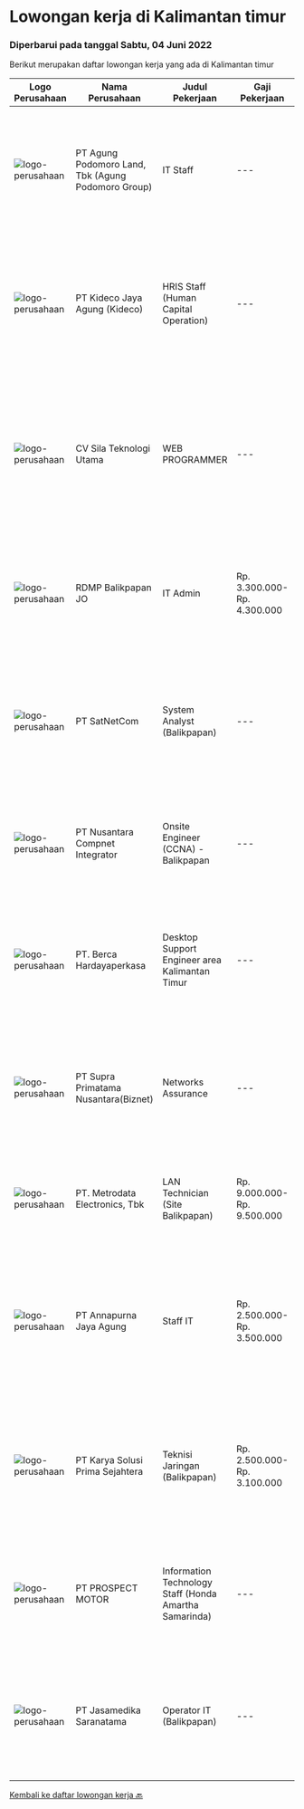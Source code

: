 
  # Lowongan kerja di Kalimantan timur

  ### Diperbarui pada tanggal Sabtu, 04 Juni 2022

  Berikut merupakan daftar lowongan kerja yang ada di Kalimantan timur

  |Logo Perusahaan | Nama Perusahaan | Judul Pekerjaan | Gaji Pekerjaan | Lokasi | Deskripsi | Tanggal diunggah | Pranala |
  | -------------- | --------------- | --------------- | --------- | --------- | -------------- | ------- | ----------- |
  |![logo-perusahaan](https://image-service-cdn.seek.com.au/a28d37a35169da5526ced998959badbaefa29fee/ee4dce1061f3f616224767ad58cb2fc751b8d2dc)|PT Agung Podomoro Land, Tbk (Agung Podomoro Group)|IT Staff|---|Balikpapan|Kualifikasi: Usia maksimal 35 tahun Pendidikan terakhir minimal Diploma jurusan Informasi Teknologi Pengalaman di posisi yang sama setidaknya 1 tahun...|Jumat, 03 Juni 2022|https://www.jobstreet.co.id/id/job/it-staff-3906120?token=0~d7145f65-9187-4c37-8966-82b0cee6aee3&sectionRank=1&jobId=jobstreet-id-job-3906120|
|![logo-perusahaan](https://image-service-cdn.seek.com.au/c459a3197888e61ec2ebe86d307dcce37e2b470f/ee4dce1061f3f616224767ad58cb2fc751b8d2dc)|PT Kideco Jaya Agung (Kideco)|HRIS Staff (Human Capital Operation)|---|Paser|Requirements: Candidates must have Bachelor’s degree in Computer Science, Information Technology, Computer Engineering or equivalent (IPK Min. 3,0)....|Selasa, 31 Mei 2022|https://www.jobstreet.co.id/id/job/hris-staff-human-capital-operation-3902673?token=0~d7145f65-9187-4c37-8966-82b0cee6aee3&sectionRank=2&jobId=jobstreet-id-job-3902673|
|![logo-perusahaan](https://i.ibb.co/sqvTCh9/112815900-stock-vector-no-image-available-icon-flat-vector.webp)|CV Sila Teknologi Utama|WEB PROGRAMMER|---|Balikpapan|Kualifikasi : Antusias melakukan programming Menguasai pengembangan sistem web-based Diutamakan menguasai Python dan Django Terbiasa menganalisis dan...|Kamis, 02 Juni 2022|https://www.jobstreet.co.id/id/job/web-programmer-3905160?token=0~d7145f65-9187-4c37-8966-82b0cee6aee3&sectionRank=3&jobId=jobstreet-id-job-3905160|
|![logo-perusahaan](https://image-service-cdn.seek.com.au/2a351ed6c1486632a54aefa9d8889ecffeb6399b/ee4dce1061f3f616224767ad58cb2fc751b8d2dc)|RDMP Balikpapan JO|IT Admin|Rp. 3.300.000-Rp. 4.300.000|Balikpapan|Qualifications : Age maximum 30 years old Candidate must posses at least Diploma Degree in any major Has about 1-2 years experience as Admin/IT...|Jumat, 27 Mei 2022|https://www.jobstreet.co.id/id/job/it-admin-3897580?token=0~d7145f65-9187-4c37-8966-82b0cee6aee3&sectionRank=4&jobId=jobstreet-id-job-3897580|
|![logo-perusahaan](https://image-service-cdn.seek.com.au/6108f58b8d52b8e5523830ee4b11d6074377e515/ee4dce1061f3f616224767ad58cb2fc751b8d2dc)|PT SatNetCom|System Analyst (Balikpapan)|---|Balikpapan|Skills Good in English written, reading and speaking Proficient in One or more Programming Language (ex. C#, VB.Net, Python) Strong understanding of...|Minggu, 29 Mei 2022|https://www.jobstreet.co.id/id/job/system-analyst-balikpapan-3890737?token=0~d7145f65-9187-4c37-8966-82b0cee6aee3&sectionRank=5&jobId=jobstreet-id-job-3890737|
|![logo-perusahaan](https://image-service-cdn.seek.com.au/faf1379cb2f8ff5c87162dc20c60c0d2f63dba1c/ee4dce1061f3f616224767ad58cb2fc751b8d2dc)|PT Nusantara Compnet Integrator|Onsite Engineer (CCNA) - Balikpapan|---|Balikpapan|Job Descriptions : Analyze customer needs Provide solutions and give recommendations to the customer according to their needs Preventive and...|Sabtu, 28 Mei 2022|https://www.jobstreet.co.id/id/job/onsite-engineer-ccna-balikpapan-3882941?token=0~d7145f65-9187-4c37-8966-82b0cee6aee3&sectionRank=6&jobId=jobstreet-id-job-3882941|
|![logo-perusahaan](https://image-service-cdn.seek.com.au/6a76252207cfed561e664c874d4631f4aefd8409/ee4dce1061f3f616224767ad58cb2fc751b8d2dc)|PT. Berca Hardayaperkasa|Desktop Support Engineer area Kalimantan Timur|---|Kalimantan Timur|Responsibilities: Analyzing, diagnosing, and installation to several areas including desktop hardware, operating systems, application software and...|Selasa, 24 Mei 2022|https://www.jobstreet.co.id/id/job/desktop-support-engineer-area-kalimantan-timur-3894653?token=0~d7145f65-9187-4c37-8966-82b0cee6aee3&sectionRank=7&jobId=jobstreet-id-job-3894653|
|![logo-perusahaan](https://image-service-cdn.seek.com.au/1033d36f751f076cfdd637ed0acbcbf8508866ec/ee4dce1061f3f616224767ad58cb2fc751b8d2dc)|PT Supra Primatama Nusantara(Biznet)|Networks Assurance|---|Jakarta Raya|Tanggung Jawab:  Melakukan Audit &amp; Commissioning jaringan Fiber Optic (FTTx GPON, and Metro Ethernet) Memastikan pembangunan jaringan fiber optik...|Senin, 23 Mei 2022|https://www.jobstreet.co.id/id/job/networks-assurance-3893018?token=0~d7145f65-9187-4c37-8966-82b0cee6aee3&sectionRank=8&jobId=jobstreet-id-job-3893018|
|![logo-perusahaan](https://image-service-cdn.seek.com.au/0d75518309b56a3cff39daa569b0ba02cc7a22f2/ee4dce1061f3f616224767ad58cb2fc751b8d2dc)|PT. Metrodata Electronics, Tbk|LAN Technician (Site Balikpapan)|Rp. 9.000.000-Rp. 9.500.000|Balikpapan|KUALIFIKASI PERSONIL LAN Technician Pendidikan min D3 Pengalaman min 5 tahun  LINGKUP PEKERJAAN...|Senin, 23 Mei 2022|https://www.jobstreet.co.id/id/job/lan-technician-site-balikpapan-3892363?token=0~d7145f65-9187-4c37-8966-82b0cee6aee3&sectionRank=9&jobId=jobstreet-id-job-3892363|
|![logo-perusahaan](https://image-service-cdn.seek.com.au/01db91e8f21e8792f1a332989bbd20ee2005e801/ee4dce1061f3f616224767ad58cb2fc751b8d2dc)|PT Annapurna Jaya Agung|Staff IT|Rp. 2.500.000-Rp. 3.500.000|Samarinda|Kualifikasi: Pendidikan minimal D3/S1 Teknik Informatika. Usia maksimal 30 tahun. Pengalaman 3 tahun di bidang terkait. Mempunyai SIM C/A aktif. Mampu...|Rabu, 18 Mei 2022|https://www.jobstreet.co.id/id/job/staff-it-3874931?token=0~d7145f65-9187-4c37-8966-82b0cee6aee3&sectionRank=10&jobId=jobstreet-id-job-3874931|
|![logo-perusahaan](https://image-service-cdn.seek.com.au/bb0f2c313297f2db3d497466b95d7da85644edc0/ee4dce1061f3f616224767ad58cb2fc751b8d2dc)|PT Karya Solusi Prima Sejahtera|Teknisi Jaringan (Balikpapan)|Rp. 2.500.000-Rp. 3.100.000|Balikpapan|KUALIFIKASI : Pendidikan minimal SMK Teknik Komputer &amp; Jaringan,Lulusan D3 Teknik Telekomunikasi/ S1 Teknik Informatika dipersilahkan Usia...|Jumat, 20 Mei 2022|https://www.jobstreet.co.id/id/job/teknisi-jaringan-balikpapan-3878440?token=0~d7145f65-9187-4c37-8966-82b0cee6aee3&sectionRank=11&jobId=jobstreet-id-job-3878440|
|![logo-perusahaan](https://image-service-cdn.seek.com.au/904fdf047637a32722a09f0099cc0e906ab35f75/ee4dce1061f3f616224767ad58cb2fc751b8d2dc)|PT PROSPECT MOTOR|Information Technology Staff (Honda Amartha Samarinda)|---|Kalimantan Timur|Memperbaiki jaringan komputer yang bermasalah Memperbaiki sistem yang bermasalah ketika user menggunakannya. Melakukan update setiap kali versi...|Selasa, 17 Mei 2022|https://www.jobstreet.co.id/id/job/information-technology-staff-honda-amartha-samarinda-3884391?token=0~d7145f65-9187-4c37-8966-82b0cee6aee3&sectionRank=12&jobId=jobstreet-id-job-3884391|
|![logo-perusahaan](https://image-service-cdn.seek.com.au/7cdc071d90abd96b4cf7706a1694f0662aa509a1/ee4dce1061f3f616224767ad58cb2fc751b8d2dc)|PT Jasamedika Saranatama|Operator IT (Balikpapan)|---|Kalimantan Timur|Kualifikasi: Khusus untuk kandidat yang berdomisili di Balikpapan, Kalimantan Timur Minimal Pendidikan D3 Perekam medis/ D3 Keperawatan/ D3 Teknik...|Kamis, 12 Mei 2022|https://www.jobstreet.co.id/id/job/operator-it-balikpapan-3879576?token=0~d7145f65-9187-4c37-8966-82b0cee6aee3&sectionRank=13&jobId=jobstreet-id-job-3879576|


  [Kembali ke daftar lowongan kerja 🔙](../README.md#daftar-lowongan-kerja)
  